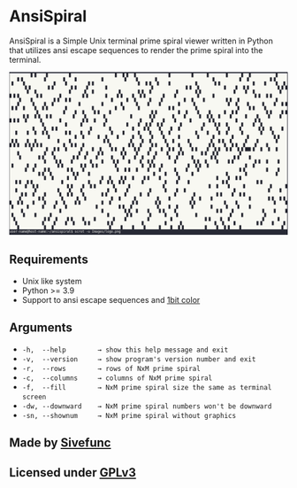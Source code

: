 # AnsiSpiral

AnsiSpiral is a Simple Unix terminal prime spiral viewer written in Python that utilizes ansi escape sequences to render the prime spiral into the terminal.

![Logo](Images/logo.png)

## Requirements

- Unix like system
- Python >= 3.9
- Support to ansi escape sequences and [1bit color](https://en.wikipedia.org/wiki/Color_depth)

## Arguments
- `-h, 	--help        → show this help message and exit`
- `-v, 	--version     → show program's version number and exit`
- `-r, 	--rows        → rows of NxM prime spiral`
- `-c, 	--columns     → columns of NxM prime spiral`
- `-f, 	--fill        → NxM prime spiral size the same as terminal screen`
- `-dw, --downward    → NxM prime spiral numbers won't be downward`
- `-sn, --shownum     → NxM prime spiral without graphics`

## Made by [Sivefunc](https://gitlab.com/sivefunc)
## Licensed under [GPLv3](LICENSE)
